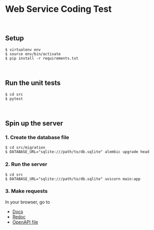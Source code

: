 # Web Service Coding Test

<br>

## Setup

```
$ virtualenv env
$ source env/bin/activate
$ pip install -r requirements.txt
```

<br>

## Run the unit tests

```
$ cd src
$ pytest
```

<br>

## Spin up the server

### 1. Create the database file

```
$ cd src/migration
$ DATABASE_URL="sqlite:///path/to/db.sqlite" alembic upgrade head
```


### 2. Run the server

```
$ cd src
$ DATABASE_URL="sqlite:///path/to/db.sqlite" uvicorn main:app
```

### 3. Make requests

In your browser, go to
 - [Docs](http://127.0.0.1:8000/docs)
 - [Redoc](http://127.0.0.1:8000/docs)
 - [OpenAPI file](http://127.0.0.1:8000/openapi.json)
